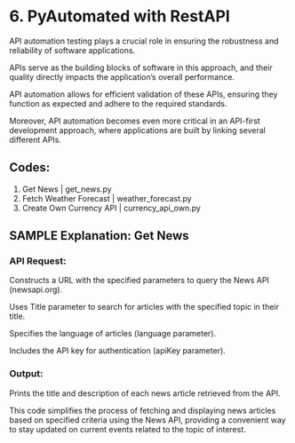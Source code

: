 # 6. PyAutomated with RestAPI
API automation testing plays a crucial role in ensuring the robustness and reliability of software applications. 

APIs serve as the building blocks of software in this approach, and their quality directly impacts the application’s overall performance. 

API automation allows for efficient validation of these APIs, ensuring they function as expected and adhere to the required standards.

Moreover, API automation becomes even more critical in an API-first development approach, where applications are built by linking several different APIs.

## Codes:

1. Get News | get_news.py
2. Fetch Weather Forecast | weather_forecast.py
3. Create Own Currency API | currency_api_own.py


## SAMPLE Explanation: Get News

### API Request:

Constructs a URL with the specified parameters to query the News API (newsapi.org).

Uses Title parameter to search for articles with the specified topic in their title.

Specifies the language of articles (language parameter).

Includes the API key for authentication (apiKey parameter).

### Output:

Prints the title and description of each news article retrieved from the API.


This code simplifies the process of fetching and displaying news articles based on specified criteria using the News API, providing a convenient way to stay updated on current events related to the topic of interest.




